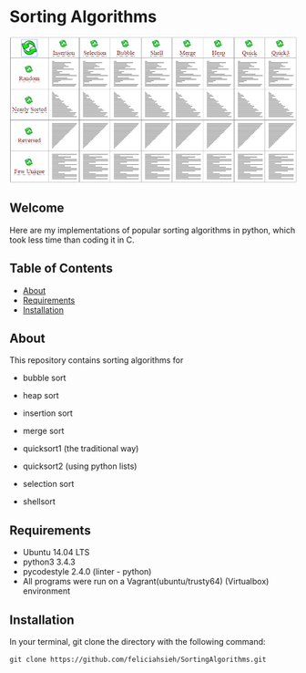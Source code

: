 # Sorting Algorithms

<p align="center"><img src="SortingAlgorithms.gif" width="700"></p>

## Welcome
Here are my implementations of popular sorting algorithms in python, which took less time than coding it in C.

## Table of Contents
* [About](#about)
* [Requirements](#requirements)
* [Installation](#installation)

## About
This repository contains sorting algorithms for
* bubble sort

* heap sort

* insertion sort

* merge sort

* quicksort1 (the traditional way)

* quicksort2 (using python lists)

* selection sort

* shellsort

## Requirements
* Ubuntu 14.04 LTS
* python3 3.4.3
* pycodestyle 2.4.0 (linter - python)
* All programs were run on a Vagrant(ubuntu/trusty64) (Virtualbox) environment

## Installation
In your terminal, git clone the directory with the following command:
```
git clone https://github.com/feliciahsieh/SortingAlgorithms.git
```
